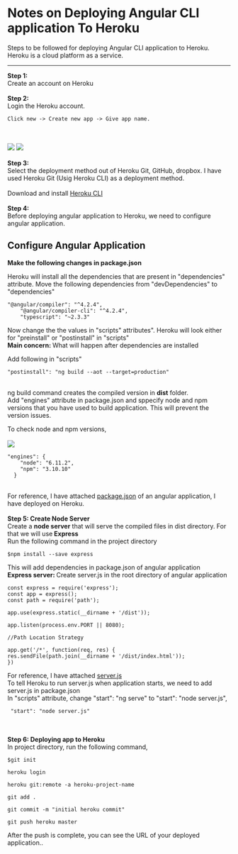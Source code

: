 # Notes on Deploying Angular CLI application To Heroku
Steps to be followed for deploying Angular CLI application to Heroku. <br>
Heroku is a cloud platform as a service.
<hr>
<strong>Step 1:</strong> <br>
Create an account on Heroku <br><br>
<strong>Step 2:</strong> <br>
Login the Heroku account.

```
Click new -> Create new app -> Give app name.
```
<br> <br>
<img src = "https://github.com/patilankita79/Notes_DeployingAngularCLIAppToHeroku/blob/master/Screenshots_DeployAppToHeroku/Screenshot%202017-09-25%2020.22.23.png" />
<img src = "https://github.com/patilankita79/Notes_DeployingAngularCLIAppToHeroku/blob/master/Screenshots_DeployAppToHeroku/Screenshot%202017-09-25%2020.22.41.png" />
<br><br>
<strong>Step 3:</strong> <br>
Select the deployment method out of Heroku Git, GitHub, dropbox.
I have used Heroku Git (Usig Heroku CLI) as a deployment method. <br><br>
Download and install <a href = "https://devcenter.heroku.com/articles/heroku-cli">Heroku CLI</a> <br><br>
<strong>Step 4:</strong> <br>
Before deploying angular application to Heroku, we need to configure angular application. <br>

<h2>Configure Angular Application </h2>

<strong>Make the following changes in package.json </strong> <br>

Heroku will install all the dependencies that are present in "dependencies" attribute. 
Move the following dependencies from "devDependencies" to "dependencies" <br>
```
"@angular/compiler": "^4.2.4",
    "@angular/compiler-cli": "^4.2.4",
    "typescript": "~2.3.3"
```
        
Now change the the values in "scripts" attributes". Heroku will look either for "preinstall" or "postinstall" in "scripts" <br>
<strong>Main concern: </strong> What will happen after dependencies are installed <br>

Add following in "scripts"
```
"postinstall": "ng build --aot --target=production"
```
<br>
ng build command creates the compiled version in <strong>dist</strong> folder.
<br>
Add "engines" attribute in package.json and sppecify node and npm versions that you have used to build application. This will prevent the version issues.

To check node and npm versions,<br> <br>
<img src = "https://github.com/patilankita79/Notes_DeployingAngularCLIAppToHeroku/blob/master/Screenshots_DeployAppToHeroku/NodeNpmVersionInfo.png" />

```
"engines": {
    "node": "6.11.2",
    "npm": "3.10.10"
  }
```

<br>
For reference, I have attached <a href="https://github.com/patilankita79/Notes_DeployingAngularCLIAppToHeroku/blob/master/package.json">package.json</a> of an angular application, I have deployed on Heroku.<br><br>
<strong>Step 5: Create Node Server</strong> <br>
Create a <strong>node server</strong> that will serve the compiled files in dist directory. For that we will use<strong> Express</strong> <br>
Run the following command in the project directory

```
$npm install --save express
```

This will add dependencies in package.json of angular application<br>
<strong>Express server: </strong>Create server.js in the root directory of angular application

```
const express = require('express');
const app = express();
const path = require('path');

app.use(express.static(__dirname + '/dist'));

app.listen(process.env.PORT || 8080);

//Path Location Strategy

app.get('/*', function(req, res) {
res.sendFile(path.join(__dirname + '/dist/index.html'));
})
```
For reference, I have attached <a href="https://github.com/patilankita79/Notes_DeployingAngularCLIAppToHeroku/blob/master/server.js">server.js</a>
<br>
To tell Heroku to run server.js when application starts, we need to add server.js in package.json
<br>
In "scripts" attribute,
 change "start": "ng serve" to "start": "node server.js",
 
```
 "start": "node server.js"
 ```
<br><br>
<strong>Step 6: Deploying app to Heroku</strong>
<br>In project directory, run the following command,

```
$git init
```

```
heroku login
```

```
heroku git:remote -a heroku-project-name
```

```
git add .
```

```
git commit -m "initial heroku commit"
```

```
git push heroku master
```

After the push is complete, you can see the URL of your deployed application..

